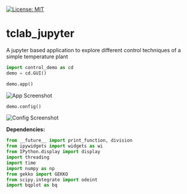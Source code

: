 [![License: MIT](https://img.shields.io/badge/License-MIT-yellow.svg)](https://opensource.org/licenses/MIT)

# tclab_jupyter
A jupyter based application to explore different control techniques of a simple temperature plant

```python
import control_demo as cd
demo = cd.GUI()
```

```python
demo.app()
```

![App Screenshot](https://github.com/evertoncolling/tclab_jupyter/blob/master/APP.PNG "App Screenshot")

```python
demo.config()
```

![Config Screenshot](https://github.com/evertoncolling/tclab_jupyter/blob/master/CONFIG.PNG "Config Screenshot")

**Dependencies:**
```python
from __future__ import print_function, division
from ipywidgets import widgets as wi
from IPython.display import display
import threading
import time
import numpy as np
from gekko import GEKKO
from scipy.integrate import odeint
import bqplot as bq
```
